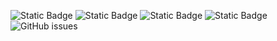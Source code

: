 ![Static Badge](https://img.shields.io/badge/blacklists-60-000000) ![Static Badge](https://img.shields.io/badge/blacklisted-3150413-cc0000) ![Static Badge](https://img.shields.io/badge/whitelisted-2244-00CC00) ![Static Badge](https://img.shields.io/badge/streaming_blacklist-28107-000000) ![GitHub issues](https://img.shields.io/github/issues/fabriziosalmi/blacklists)

